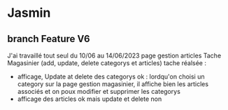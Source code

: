 # Jasmin

## branch Feature V6

J'ai travaillé tout seul du 10/06 au 14/06/2023
page gestion articles
Tache Magasinier (add, update, delete categorys et articles)
tache réalsée :

- afficage, Update at delete des categorys ok : lordqu'on choisi un category sur la page gestion magasinier, il affiche bien les articles associés et on poux modifier et supprimer les categorys
- afficage des articles ok mais update et delete non
